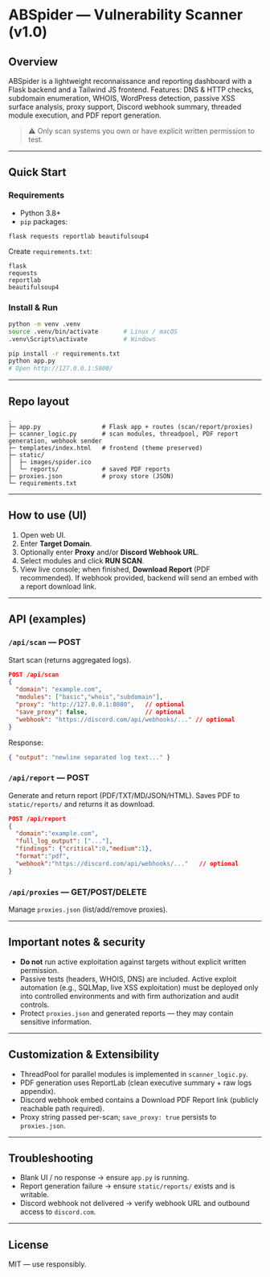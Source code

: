 # ABSpider — Vulnerability Scanner (v1.0)

## Overview

ABSpider is a lightweight reconnaissance and reporting dashboard with a Flask backend and a Tailwind JS frontend.
Features: DNS & HTTP checks, subdomain enumeration, WHOIS, WordPress detection, passive XSS surface analysis, proxy support, Discord webhook summary, threaded module execution, and PDF report generation.

> ⚠️ Only scan systems you own or have explicit written permission to test.

---

## Quick Start

### Requirements

* Python 3.8+
* `pip` packages:

```
flask requests reportlab beautifulsoup4
```

Create `requirements.txt`:

```
flask
requests
reportlab
beautifulsoup4
```

### Install & Run

```bash
python -m venv .venv
source .venv/bin/activate       # Linux / macOS
.venv\Scripts\activate          # Windows

pip install -r requirements.txt
python app.py
# Open http://127.0.0.1:5000/
```

---

## Repo layout

```
.
├─ app.py                 # Flask app + routes (scan/report/proxies)
├─ scanner_logic.py       # scan modules, threadpool, PDF report generation, webhook sender
├─ templates/index.html   # frontend (theme preserved)
├─ static/
│  ├─ images/spider.ico
│  └─ reports/            # saved PDF reports
├─ proxies.json           # proxy store (JSON)
└─ requirements.txt
```

---

## How to use (UI)

1. Open web UI.
2. Enter **Target Domain**.
3. Optionally enter **Proxy** and/or **Discord Webhook URL**.
4. Select modules and click **RUN SCAN**.
5. View live console; when finished, **Download Report** (PDF recommended). If webhook provided, backend will send an embed with a report download link.

---

## API (examples)

### `/api/scan` — POST

Start scan (returns aggregated logs).

```json
POST /api/scan
{
  "domain": "example.com",
  "modules": ["basic","whois","subdomain"],
  "proxy": "http://127.0.0.1:8080",   // optional
  "save_proxy": false,                // optional
  "webhook": "https://discord.com/api/webhooks/..." // optional
}
```

Response:

```json
{ "output": "newline separated log text..." }
```

### `/api/report` — POST

Generate and return report (PDF/TXT/MD/JSON/HTML). Saves PDF to `static/reports/` and returns it as download.

```json
POST /api/report
{
  "domain":"example.com",
  "full_log_output": ["..."],
  "findings": {"critical":0,"medium":1},
  "format":"pdf",
  "webhook":"https://discord.com/api/webhooks/..."   // optional
}
```

### `/api/proxies` — GET/POST/DELETE

Manage `proxies.json` (list/add/remove proxies).

---

## Important notes & security

* **Do not** run active exploitation against targets without explicit written permission.
* Passive tests (headers, WHOIS, DNS) are included. Active exploit automation (e.g., SQLMap, live XSS exploitation) must be deployed only into controlled environments and with firm authorization and audit controls.
* Protect `proxies.json` and generated reports — they may contain sensitive information.

---

## Customization & Extensibility

* ThreadPool for parallel modules is implemented in `scanner_logic.py`.
* PDF generation uses ReportLab (clean executive summary + raw logs appendix).
* Discord webhook embed contains a Download PDF Report link (publicly reachable path required).
* Proxy string passed per-scan; `save_proxy: true` persists to `proxies.json`.

---

## Troubleshooting

* Blank UI / no response → ensure `app.py` is running.
* Report generation failure → ensure `static/reports/` exists and is writable.
* Discord webhook not delivered → verify webhook URL and outbound access to `discord.com`.

---

## License

MIT — use responsibly.

